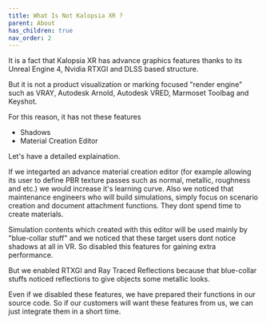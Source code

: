 ```yaml
---
title: What Is Not Kalopsia XR ?
parent: About
has_children: true
nav_order: 2
---
```


It is a fact that Kalopsia XR has advance graphics features thanks to its Unreal Engine 4, Nvidia RTXGI and DLSS based structure.

But it is not a product visualization or marking focused "render engine" such as VRAY, Autodesk Arnold, Autodesk VRED, Marmoset Toolbag and Keyshot.

For this reason, it has not these features
* Shadows
* Material Creation Editor

Let's have a detailed explaination.

If we integarted an advance material creation editor (for example allowing its user to define PBR texture passes such as normal, metallic, roughness and etc.) we would increase it's learning curve. Also we noticed that maintenance engineers who will build simulations, simply focus on scenario creation and document attachment functions. They dont spend time to create materials.

Simulation contents which created with this editor will be used mainly by "blue-collar stuff" and we noticed that these target users dont notice shadows at all in VR. So disabled this features for gaining extra performance.

But we enabled RTXGI and Ray Traced Reflections because that blue-collar stuffs noticed reflections to give objects some metallic looks.

Even if we disabled these features, we have prepared their functions in our source code. So if our customers will want these features from us, we can just integrate them in a short time.
